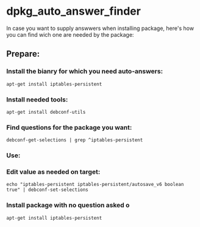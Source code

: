 # dpkg_auto_answer_finder

In case you want to supply answwers when installing package, here's how you can find wich one are needed by the package:  

## Prepare:  
### Install the bianry for which you need auto-answers:
```shell
apt-get install iptables-persistent
```  
### Install needed tools:
```shell
apt-get install debconf-utils 
```  
### Find questions for the package you want:
```shell
debconf-get-selections | grep ^iptables-persistent
```
### Use:  
### Edit value as needed on target:
```shell
echo "iptables-persistent iptables-persistent/autosave_v6 boolean true" | debconf-set-selections 
```
### Install package with no question asked o
```shell
apt-get install iptables-persistent
```
